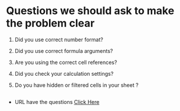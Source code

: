 # Questions we should ask to make the problem clear

1. Did you use correct number format?

1. Did you use correct formula arguments?

1. Are you using the correct cell references?

1. Did you check your calculation settings?

1. Do you have hidden or filtered cells in your sheet ?
   ##
   
 - URL have the questions [Click Here](https://insidetheweb.com/fix-excel-formulas-not-calculating/)



